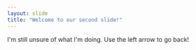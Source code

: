 ```yaml
---
layout: slide
title: "Welcome to our second slide!"
---
```

I'm still unsure of what I'm doing.
Use the left arrow to go back!

